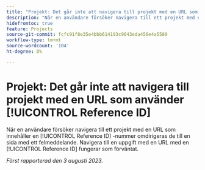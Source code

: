 ```yaml
---
title: "Projekt: Det går inte att navigera till projekt med en URL som använder referens-ID"
description: "När en användare försöker navigera till ett projekt med en URL som innehåller ett Reference ID-nummer, dirigeras de om till en sida med ett felmeddelande. Navigering till en uppgift med en URL med ett Reference ID fungerar som förväntat."
hidefromtoc: true
feature: Projects
source-git-commit: fcfc91f8e35e4bbb614193c9643eda456e4a5589
workflow-type: tm+mt
source-wordcount: '104'
ht-degree: 0%

---
```



# Projekt: Det går inte att navigera till projekt med en URL som använder [!UICONTROL Reference ID]

När en användare försöker navigera till ett projekt med en URL som innehåller en [!UICONTROL Reference ID] -nummer omdirigeras de till en sida med ett felmeddelande. Navigera till en uppgift med en URL med en [!UICONTROL Reference ID] fungerar som förväntat.

_Först rapporterad den 3 augusti 2023._


